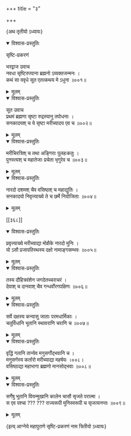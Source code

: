 +++
title = "३"

+++

\{अथ तृतीयो ऽध्यायः\}


<details open><summary>विश्वास-प्रस्तुतिः</summary>

सृष्टि-प्रकरणं  
    
भरद्वाज उवाच  
नवधा सृष्टिरुत्पाना ब्रह्मनो ऽव्यक्तजन्मनः ।  
कथं सा ववृधे सूत एतत्कथय मे ऽधुना ॥००१॥
</details>

<details><summary>मूलम्</summary>

सृष्टि-प्रकरणं  
    
भरद्वाज उवाच  
नवधा सृष्टिरुत्पाना ब्रह्मनो ऽव्यक्तजन्मनः ।  
कथं सा ववृधे सूत एतत्कथय मे ऽधुना ॥००१॥
</details>  
    

<details open><summary>विश्वास-प्रस्तुतिः</summary>

सूत उवाच  
प्रथमं ब्रह्मणा सृष्टा रुद्रस्यानु तपोधनाः   ।  
सनकादयश् च ये सृष्टा मरीच्यादय एव च ॥००२॥
</details>

<details><summary>मूलम्</summary>

सूत उवाच  
प्रथमं ब्रह्मणा सृष्टा रुद्रस्यानु तपोधनाः   ।  
सनकादयश् च ये सृष्टा मरीच्यादय एव च ॥००२॥
</details>  

<details open><summary>विश्वास-प्रस्तुतिः</summary>

मरीचिरत्रिश् च तथा अङ्गिराः पुलहःकतुः ।  
पुनस्त्यश् च महातेजाः प्रचेता भृगुरेव च ॥००३॥
</details>

<details><summary>मूलम्</summary>

मरीचिरत्रिश् च तथा अङ्गिराः पुलहःकतुः ।  
पुनस्त्यश् च महातेजाः प्रचेता भृगुरेव च ॥००३॥
</details>  

<details open><summary>विश्वास-प्रस्तुतिः</summary>

नारदो दशमश् चैव वसिष्ठश् च महाद्युतिः ।  
सनकादयो निवृत्त्याख्ये ते च छर्मे नियोजिताः ॥००४॥
</details>

<details><summary>मूलम्</summary>

नारदो दशमश् चैव वसिष्ठश् च महाद्युतिः ।  
सनकादयो निवृत्त्याख्ये ते च छर्मे नियोजिताः ॥००४॥
</details>  

[[३६८]]
    

<details open><summary>विश्वास-प्रस्तुतिः</summary>

प्रवृत्त्याख्ये मरीच्याद्या मोक्षैके नारदो मुनिः   ।  
यो ऽसौ प्रजापतिस्थस्य दक्षो नामाङ्गसम्भवः ॥००५॥
</details>

<details><summary>मूलम्</summary>

प्रवृत्त्याख्ये मरीच्याद्या मोक्षैके नारदो मुनिः   ।  
यो ऽसौ प्रजापतिस्थस्य दक्षो नामाङ्गसम्भवः ॥००५॥
</details>  

<details open><summary>विश्वास-प्रस्तुतिः</summary>

तस्य दौहित्रवंशेन जगदेतच्चराचरं ।  
देवाश् च दानवाश् चैव गन्धर्वोरगपक्षिणः ॥००६॥
</details>

<details><summary>मूलम्</summary>

तस्य दौहित्रवंशेन जगदेतच्चराचरं ।  
देवाश् च दानवाश् चैव गन्धर्वोरगपक्षिणः ॥००६॥
</details>  

<details open><summary>विश्वास-प्रस्तुतिः</summary>

सर्वे दक्षस्य कन्यासु जाताः परमधार्मिकाः ।  
चतुर्विधानि भूतानि स्थावराणि चराणि च ॥००७॥
</details>

<details><summary>मूलम्</summary>

सर्वे दक्षस्य कन्यासु जाताः परमधार्मिकाः ।  
चतुर्विधानि भूतानि स्थावराणि चराणि च ॥००७॥
</details>  

<details open><summary>विश्वास-प्रस्तुतिः</summary>

वृद्धिं गतानि तान्येव मनुसर्गोद्भवानि च ।  
मनुसर्गस्य कर्तारो मरीच्याद्या महर्षयः ।००८।  
वसिष्ठाद्या महाभागा ब्रह्मणो मानसोद्भवाः   ॥००८॥
</details>

<details><summary>मूलम्</summary>

वृद्धिं गतानि तान्येव मनुसर्गोद्भवानि च ।  
मनुसर्गस्य कर्तारो मरीच्याद्या महर्षयः ।००८।  
वसिष्ठाद्या महाभागा ब्रह्मणो मानसोद्भवाः   ॥००८॥
</details>  

<details open><summary>विश्वास-प्रस्तुतिः</summary>

सर्गेषु भूतानि वियन्मुखानि कालेन चासौ सृजते परात्मा   ।  
स एव पश्चा ??? ??? राज्यरूपी मुनिस्वरूपी च सृजत्यनन्तः   ॥००९॥
</details>

<details><summary>मूलम्</summary>

सर्गेषु भूतानि वियन्मुखानि कालेन चासौ सृजते परात्मा   ।  
स एव पश्चा ??? ??? राज्यरूपी मुनिस्वरूपी च सृजत्यनन्तः   ॥००९॥
</details>

\{इत्य् आग्नेये महापुराणे सृष्टि-प्रकरणं नाम त्रितीयो ऽध्यायः}  
    
